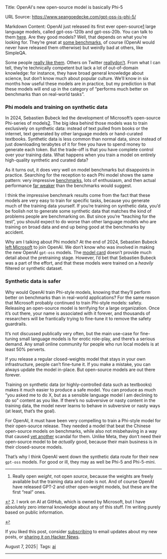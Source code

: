 Title: OpenAI's new open-source model is basically Phi-5

URL Source: https://www.seangoedecke.com/gpt-oss-is-phi-5/

Markdown Content:
OpenAI just released its first ever open-source[1](https://www.seangoedecke.com/gpt-oss-is-phi-5/#fn-1) large language models, called gpt-oss-120b and gpt-oss-20b. You can talk to them [here](https://gpt-oss.com/). Are they good models? Well, that depends on what you’re looking for. They’re great at [some benchmarks](https://cdn.openai.com/pdf/419b6906-9da6-406c-a19d-1bb078ac7637/oai_gpt-oss_model_card.pdf), of course (OpenAI would never have released them otherwise) but weirdly bad at others, like SimpleQA.

Some people [really like them](https://simonwillison.net/2025/Aug/5/gpt-oss/). Others on Twitter [really](https://x.com/corbtt/status/1952868822891012241)[don’t](https://x.com/vikhyatk/status/1952863413845275132). From what I can tell, they’re technically competent but lack a lot of out-of-domain knowledge: for instance, they have broad general knowledge about science, but don’t know much about popular culture. We’ll know in six months how useful these models are in practice, but my prediction is that these models will end up in the category of “performs much better on benchmarks than on real-world tasks”.

### Phi models and training on synthetic data

In 2024, Sebastien Bubeck led the development of Microsoft’s open-source Phi-series of models[2](https://www.seangoedecke.com/gpt-oss-is-phi-5/#fn-2). The big idea behind those models was to train exclusively on synthetic data: instead of text pulled from books or the internet, text generated by other language models or hand-curated textbooks. Synthetic data is less common than normal data, since instead of just downloading terabytes of it for free you have to spend money to generate each token. But the trade-off is that you have complete control over your training data. What happens when you train a model on entirely high-quality synthetic and curated data?

As it turns out, it does very well on model benchmarks but disappoints in practice. Searching for the reception to each Phi model shows the same pattern: very impressive [benchmarks](https://arxiv.org/abs/2404.14219), lots of enthusiasm, and then actual performance [far weaker](https://news.ycombinator.com/item?id=40128351) than the benchmarks would suggest.

I think the impressive benchmark results come from the fact that these models are very easy to train for specific tasks, because you generate much of the training data yourself. If you’re training on synthetic data, you’d be foolish not to generate some synthetic data that matches the kind of problems people are benchmarking on. But since you’re “teaching for the test”, you should expect to do worse than other language models who are training on broad data and end up being good at the benchmarks by accident.

Why am I talking about Phi models? At the end of 2024, Sebastien Bubeck [left Microsoft](https://www.reuters.com/technology/microsofts-vp-genai-research-join-openai-2024-10-14/) to join OpenAI. We don’t know who was involved in making the new OpenAI `gpt-oss` models. The [model card](https://cdn.openai.com/pdf/419b6906-9da6-406c-a19d-1bb078ac7637/oai_gpt-oss_model_card.pdf) doesn’t provide much detail about the pretraining stage. However, I’d bet that Sebastien Bubeck was a part of the effort, and that these models were trained on a _heavily_ filtered or synthetic dataset.

### Synthetic data is safer

Why would OpenAI train Phi-style models, knowing that they’ll perform better on benchmarks than in real-world applications? For the same reason that Microsoft probably continued to train Phi-style models: safety. Releasing an open-source model is terrifying for a large organization. Once it’s out there, your name is associated with it forever, and thousands of researchers will be frantically trying to fine-tune it to remove the safety guardrails.

It’s not discussed publically very often, but the main use-case for fine-tuning small language models is for erotic role-play, and there’s a serious demand. Any small online community for people who run local models is at least 50% perverts.

If you release a regular closed-weights model that stays in your own infrastructure, people can’t fine-tune it. If you make a mistake, you can always update the model in-place. But open-source models are out there forever.

Training on synthetic data (or highly-controlled data such as textbooks) makes it much easier to produce a safe model. You can produce as much “you asked me to do X, but as a sensible language model I am declining to do so” content as you like. If there’s no subversive or nasty content in the training data, the model never learns to behave in subversive or nasty ways (at least, that’s the goal).

For OpenAI, it must have been very compelling to train a Phi-style model for their open-source release. They needed a model that beat the Chinese open-source models on benchmarks, while also not misbehaving in a way that caused [yet another](https://www.seangoedecke.com/ai-sycophancy) scandal for them. Unlike Meta, they don’t need their open-source model to be _actually_ good, because their main business is in their closed-source models.

That’s why I think OpenAI went down the synthetic data route for their new `gpt-oss` models. For good or ill, they may as well be Phi-5 and Phi-5-mini.

* * *

1.   Really open _weight_, not open _source_, because the weights are freely available but the training data and code is not. And of course OpenAI have released GPT-2 and other open-weight models, but these are the first “real” ones.

[↩](https://www.seangoedecke.com/gpt-oss-is-phi-5/#fnref-1)
2.   I work on AI at GitHub, which is owned by Microsoft, but I have absolutely zero internal knowledge about any of this stuff. I’m writing purely based on public information.

[↩](https://www.seangoedecke.com/gpt-oss-is-phi-5/#fnref-2)

If you liked this post, consider [subscribing](https://buttondown.com/seangoedecke) to email updates about my new posts, or [sharing it on Hacker News](https://news.ycombinator.com/submitlink?u=https://www.seangoedecke.com/gpt-oss-is-phi-5/).

August 7, 2025│ Tags: [ai](https://www.seangoedecke.com/tags/ai/)

* * *